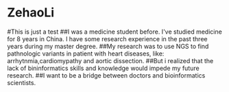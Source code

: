 # ZehaoLi
#This is just a test
##I was a medicine student before. I've studied medicine for 8 years in China. I have some research experience in the past three years during my master degree.
##My research was to use NGS to find pathnologic variants in patient with heart diseases, like: arrhytnmia,cardiomypathy and aortic dissection. 
##But i realized that the lack of bininformatics skills and knowledge would impede my future research. 
##I want to be a bridge between doctors and bioinformatics scientists. 
